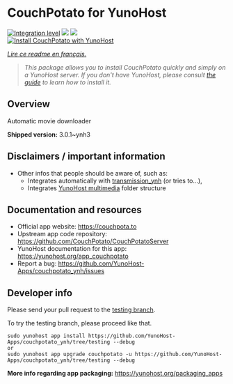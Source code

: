 <!--
N.B.: This README was automatically generated by https://github.com/YunoHost/apps/tree/master/tools/README-generator
It shall NOT be edited by hand.
-->

# CouchPotato for YunoHost

[![Integration level](https://dash.yunohost.org/integration/couchpotato.svg)](https://dash.yunohost.org/appci/app/couchpotato) ![](https://ci-apps.yunohost.org/ci/badges/couchpotato.status.svg) ![](https://ci-apps.yunohost.org/ci/badges/couchpotato.maintain.svg)  
[![Install CouchPotato with YunoHost](https://install-app.yunohost.org/install-with-yunohost.svg)](https://install-app.yunohost.org/?app=couchpotato)

*[Lire ce readme en français.](./README_fr.md)*

> *This package allows you to install CouchPotato quickly and simply on a YunoHost server.
If you don't have YunoHost, please consult [the guide](https://yunohost.org/#/install) to learn how to install it.*

## Overview

Automatic movie downloader

**Shipped version:** 3.0.1~ynh3



## Disclaimers / important information

* Other infos that people should be aware of, such as:
    * Integrates automatically with [transmission_ynh](https://github.com/YunoHost-Apps/transmission_ynh) (or tries to...),
    * Integrates [YunoHost multimedia](https://github.com/YunoHost-Apps/yunohost.multimedia) folder structure

## Documentation and resources

* Official app website: https://couchpota.to
* Upstream app code repository: https://github.com/CouchPotato/CouchPotatoServer
* YunoHost documentation for this app: https://yunohost.org/app_couchpotato
* Report a bug: https://github.com/YunoHost-Apps/couchpotato_ynh/issues

## Developer info

Please send your pull request to the [testing branch](https://github.com/YunoHost-Apps/couchpotato_ynh/tree/testing).

To try the testing branch, please proceed like that.
```
sudo yunohost app install https://github.com/YunoHost-Apps/couchpotato_ynh/tree/testing --debug
or
sudo yunohost app upgrade couchpotato -u https://github.com/YunoHost-Apps/couchpotato_ynh/tree/testing --debug
```

**More info regarding app packaging:** https://yunohost.org/packaging_apps